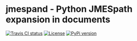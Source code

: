 # jmespand - Python JMESpath expansion in documents

[![Travis CI status](https://travis-ci.org/rickardp/jmespand.svg)](https://travis-ci.org/rickardp/jmespand)
[![License](https://img.shields.io/github/license/evolvIQ/jmespand.svg)](https://github.com/rickardp/jmespand/blob/master/LICENSE)
[![PyPi version](https://img.shields.io/pypi/v/jmespand.svg)](https://pypi.python.org/pypi/jmespand/)
